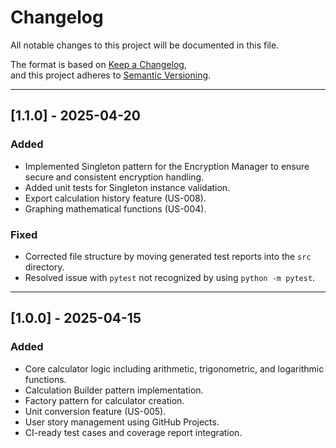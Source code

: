 # Changelog

All notable changes to this project will be documented in this file.

The format is based on [Keep a Changelog](https://keepachangelog.com/en/1.0.0/),  
and this project adheres to [Semantic Versioning](https://semver.org/spec/v2.0.0.html).

---

## [1.1.0] - 2025-04-20
### Added
- Implemented Singleton pattern for the Encryption Manager to ensure secure and consistent encryption handling.
- Added unit tests for Singleton instance validation.
- Export calculation history feature (US-008).
- Graphing mathematical functions (US-004).

### Fixed
- Corrected file structure by moving generated test reports into the `src` directory.
- Resolved issue with `pytest` not recognized by using `python -m pytest`.

---

## [1.0.0] - 2025-04-15
### Added
- Core calculator logic including arithmetic, trigonometric, and logarithmic functions.
- Calculation Builder pattern implementation.
- Factory pattern for calculator creation.
- Unit conversion feature (US-005).
- User story management using GitHub Projects.
- CI-ready test cases and coverage report integration.

